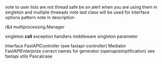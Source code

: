 note to user lists are not thread safe be on alert when you are using them in singleton and multiple threeads
note last class will be used for interface
options pattern note in description

r&d multiprocessing.Manager

singleton __call__
exception handlers
middleware
singleton parameter

Interface
FastAPIController (see fastapi-controller)
Mediator
FastAPIEnterprize
correct names for generator (openapisimplification) see fastapi utils
Pascalcase